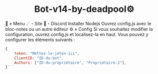 <h1 align="center">
Bot-v14-by-deadpool⚙
</h1>
<a id="menu"></a>🔱 » Menu
☄・Site
🌌・Discord
Installer Nodejs
Ouvrez config.js avec le bloc-notes ou un autre éditeur
<a id="config"></a>⚙ » Config
Si vous souhaitez modifier la configuration, ouvrez config.js et localisez-la en haut. Vous pouvez y configurer les éléments suivants :

```js
{
    token: "Mettez-le-jeton-ici",
    ClientID: "ID-du-bot",
    Authors: ["ID-du-propriétaire", "Propriétaire-2"],
}```
